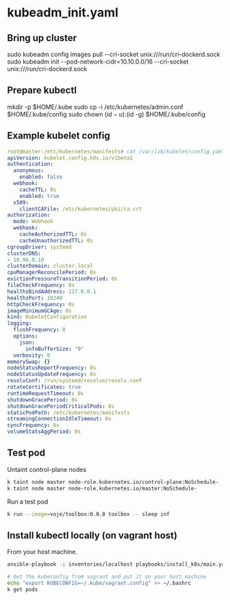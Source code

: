 # kubeadm_init.yaml

## Bring up cluster
sudo kubeadm config images pull --cri-socket unix:///run/cri-dockerd.sock
sudo kubeadm init --pod-network-cidr=10.10.0.0/16 --cri-socket unix:///run/cri-dockerd.sock

## Prepare kubectl
mkdir -p $HOME/.kube
sudo cp -i /etc/kubernetes/admin.conf $HOME/.kube/config
sudo chown $(id -u):$(id -g) $HOME/.kube/config

## Example kubelet config
```yaml
root@master:/etc/kubernetes/manifests# cat /var/lib/kubelet/config.yaml 
apiVersion: kubelet.config.k8s.io/v1beta1
authentication:
  anonymous:
    enabled: false
  webhook:
    cacheTTL: 0s
    enabled: true
  x509:
    clientCAFile: /etc/kubernetes/pki/ca.crt
authorization:
  mode: Webhook
  webhook:
    cacheAuthorizedTTL: 0s
    cacheUnauthorizedTTL: 0s
cgroupDriver: systemd
clusterDNS:
- 10.96.0.10
clusterDomain: cluster.local
cpuManagerReconcilePeriod: 0s
evictionPressureTransitionPeriod: 0s
fileCheckFrequency: 0s
healthzBindAddress: 127.0.0.1
healthzPort: 10248
httpCheckFrequency: 0s
imageMinimumGCAge: 0s
kind: KubeletConfiguration
logging:
  flushFrequency: 0
  options:
    json:
      infoBufferSize: "0"
  verbosity: 0
memorySwap: {}
nodeStatusReportFrequency: 0s
nodeStatusUpdateFrequency: 0s
resolvConf: /run/systemd/resolve/resolv.conf
rotateCertificates: true
runtimeRequestTimeout: 0s
shutdownGracePeriod: 0s
shutdownGracePeriodCriticalPods: 0s
staticPodPath: /etc/kubernetes/manifests
streamingConnectionIdleTimeout: 0s
syncFrequency: 0s
volumeStatsAggPeriod: 0s
```

## Test pod
Untaint control-plane nodes
```bash
k taint node master node-role.kubernetes.io/control-plane:NoSchedule-
k taint node master node-role.kubernetes.io/master:NoSchedule-
```
Run a test pod
```bash
k run --image=voje/toolbox:0.0.8 toolbox -- sleep inf
```

## Install kubectl locally (on vagrant host)
From your host machine.   
```bash
ansible-playbook -i inventories/localhost playbooks/install_k8s/main.yaml --tags="install_user_k8s_packages,prepare_kubectl" 

# Get the kubeconfig from vagrant and put it on your host machine
echo "export KUBECONFIG=~/.kube/vagrant.config" >> ~/.bashrc 
k get pods
```
